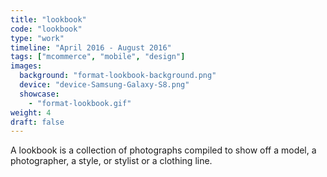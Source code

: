 ```yaml
---
title: "lookbook"
code: "lookbook"
type: "work"
timeline: "April 2016 - August 2016"
tags: ["mcommerce", "mobile", "design"]
images:
  background: "format-lookbook-background.png"
  device: "device-Samsung-Galaxy-S8.png"
  showcase: 
    - "format-lookbook.gif"
weight: 4
draft: false
---
```


A lookbook is a collection of photographs compiled to show off a model, a photographer, a style, or stylist or a clothing line.
<!--more-->